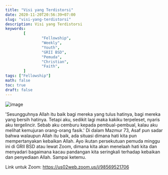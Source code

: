 ```yaml
---
title: "Visi yang Terdistorsi"
date: 2020-11-20T20:56:39+07:00
slug: "visi-yang-terdistorsi"
description: Visi yang Terdistorsi
keywords:
        [
                "Fellowship",
                "Weekly",
                "Youth",
                "GRII BSD",
                "Pemuda",
                "Christian",
                "Faith",
        ]
tags: ["Fellowship"]
math: false
toc: true
draft: false
---
```


![image](/images/events/20201121.jpeg)

'Sesungguhnya Allah itu baik bagi mereka yang tulus hatinya, bagi mereka yang bersih hatinya. Tetapi aku, sedikit lagi maka kakiku terpeleset, nyaris aku tergelincir. Sebab aku cemburu kepada pembual-pembual, kalau aku melihat kemujuran orang-orang fasik.' Di dalam Mazmur 73, Asaf pun sadar bahwa walaupun Allah itu baik, ada situasi dimana hati kita pun mempertanyakan kebaikan Allah. Ayo ikutan persekutuan pemuda minggu ini di GRII BSD atau lewat Zoom, dimana kita akan menelaah hati kita dan menyadari bagaimana kacau pandangan kita seringkali terhadap kebaikan dan penyediaan Allah. Sampai ketemu.

Link untuk Zoom: https://us02web.zoom.us/j/98569521706
